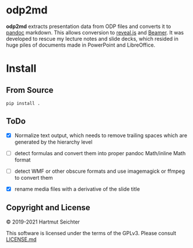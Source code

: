 # odp2md

**odp2md** extracts presentation data from ODP files and converts it to [pandoc](https://pandoc.org) markdown. This allows conversion to [reveal.js](https://revealjs.com) and [Beamer](https://ctan.org/pkg/beamer). It was developed to rescue my lecture notes and slide decks, which resided in huge piles of documents made in PowerPoint and LibreOffice.

# Install

## From Source

```
pip install .
```


## ToDo

- [x] Normalize text output, which needs to remove trailing spaces which are generated by the hierarchy level
- [ ] detect formulas and convert them into proper pandoc Math/inline Math format
- [ ] detect WMF or other obscure formats and use imagemagick or ffmpeg to convert them
- [x] rename media files with a derivative of the slide title


## Copyright and License

&copy; 2019-2021 Hartmut Seichter

This software is licensed under the terms of the GPLv3. Please consult [LICENSE.md](LICENSE.md)

